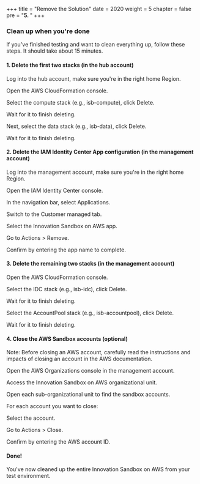 +++
title = "Remove the Solution"
date = 2020
weight = 5
chapter = false
pre = "<b>5. </b>"
+++

### Clean up when you're done

If you've finished testing and want to clean everything up, follow these steps. It should take about 15 minutes.

#### 1. Delete the first two stacks (in the hub account)

Log into the hub account, make sure you're in the right home Region.

Open the AWS CloudFormation console.

Select the compute stack (e.g., isb-compute), click Delete.

Wait for it to finish deleting.

Next, select the data stack (e.g., isb-data), click Delete.

Wait for it to finish deleting.

#### 2. Delete the IAM Identity Center App configuration (in the management account)

Log into the management account, make sure you're in the right home Region.

Open the IAM Identity Center console.

In the navigation bar, select Applications.

Switch to the Customer managed tab.

Select the Innovation Sandbox on AWS app.

Go to Actions > Remove.

Confirm by entering the app name to complete.

#### 3. Delete the remaining two stacks (in the management account)

Open the AWS CloudFormation console.

Select the IDC stack (e.g., isb-idc), click Delete.

Wait for it to finish deleting.

Select the AccountPool stack (e.g., isb-accountpool), click Delete.

Wait for it to finish deleting.

#### 4. Close the AWS Sandbox accounts (optional)

Note: Before closing an AWS account, carefully read the instructions and impacts of closing an account in the AWS documentation.

Open the AWS Organizations console in the management account.

Access the Innovation Sandbox on AWS organizational unit.

Open each sub-organizational unit to find the sandbox accounts.

For each account you want to close:

Select the account.

Go to Actions > Close.

Confirm by entering the AWS account ID.

#### Done!

You've now cleaned up the entire Innovation Sandbox on AWS from your test environment.
